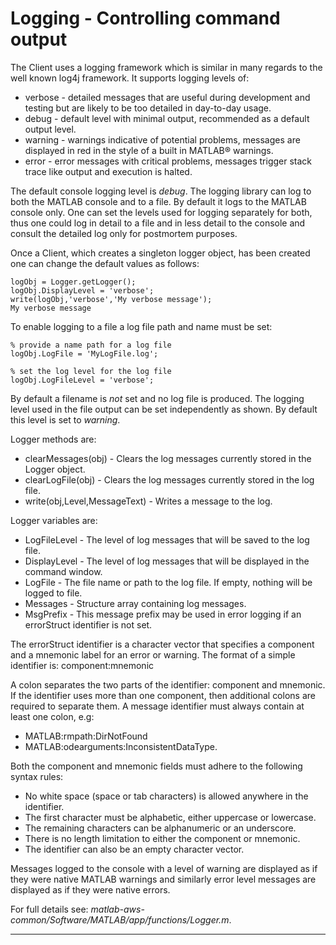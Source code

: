 # Logging - Controlling command output
The Client uses a logging framework which is similar in many regards to the well known log4j framework. It supports logging levels of:
* verbose - detailed messages that are useful during development and testing but are likely to be too detailed in day-to-day usage.
* debug - default level with minimal output, recommended as a default output level.
* warning - warnings indicative of potential problems, messages are displayed in red in the style of a built in MATLAB® warnings.
* error - error messages with critical problems, messages trigger stack trace like output and execution is halted.

The default console logging level is *debug*. The logging library can log to both the MATLAB console and to a file. By default it logs to the MATLAB console only. One can set the levels used for logging separately for both, thus one could log in detail to a file and in less detail to the console and consult the detailed log only for postmortem purposes.

Once a Client, which creates a singleton logger object, has been created one can change the default values as follows:
```
logObj = Logger.getLogger();
logObj.DisplayLevel = 'verbose';
write(logObj,'verbose','My verbose message');
My verbose message
```

To enable logging to a file a log file path and name must be set:
```
% provide a name path for a log file
logObj.LogFile = 'MyLogFile.log';

% set the log level for the log file
logObj.LogFileLevel = 'verbose';
```
By default a filename is *not* set and no log file is produced. The logging level used in the file output can be set independently as shown. By default this level is set to *warning*.


Logger methods are:
* clearMessages(obj) - Clears the log messages currently stored in the Logger object.
* clearLogFile(obj) - Clears the log messages currently stored in the log file.
* write(obj,Level,MessageText) - Writes a message to the log.

Logger variables are:
* LogFileLevel - The level of log messages that will be saved to the log file.
* DisplayLevel - The level of log messages that will be displayed in the command window.
* LogFile - The file name or path to the log file. If empty, nothing will be logged to file.
* Messages - Structure array containing log messages.
* MsgPrefix - This message prefix may be used in error logging if an errorStruct identifier is not set.

The errorStruct identifier is a character vector that specifies a component and a mnemonic label for an error or warning. The format of a simple identifier is: component:mnemonic

A colon separates the two parts of the identifier: component and mnemonic. If the identifier uses more than one component, then additional colons are required to separate them. A message identifier must always contain at least one colon, e.g:
* MATLAB:rmpath:DirNotFound
* MATLAB:odearguments:InconsistentDataType.

Both the component and mnemonic fields must adhere to the following syntax rules:
* No white space (space or tab characters) is allowed anywhere in the identifier.
* The first character must be alphabetic, either uppercase or lowercase.
* The remaining characters can be alphanumeric or an underscore.
* There is no length limitation to either the component or mnemonic.
* The identifier can also be an empty character vector.

Messages logged to the console with a level of warning are displayed as if they were native MATLAB warnings and similarly error level messages are displayed as if they were native errors.

For full details see: *matlab-aws-common/Software/MATLAB/app/functions/Logger.m*.

------------

[//]: #  (Copyright 2018 The MathWorks, Inc.)
